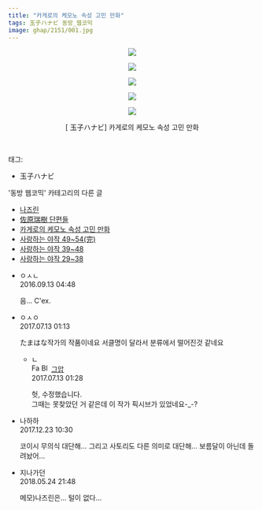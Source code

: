 ```yaml
---
title: "카게로의 케모노 속성 고민 만화"
tags: 玉子ハナビ 동방_웹코믹
image: ghap/2151/001.jpg
---
```

<div class="article">
<p style="text-align: center; clear: none; float: none;"><img src="{{ site.nasurl }}/ghap/2151/001.jpg"/></p>
<p style="text-align: center; clear: none; float: none;"><img src="{{ site.nasurl }}/ghap/2151/002.jpg"/></p>
<p style="text-align: center; clear: none; float: none;"><img src="{{ site.nasurl }}/ghap/2151/003.jpg"/></p>
<p style="text-align: center; clear: none; float: none;"><img src="{{ site.nasurl }}/ghap/2151/004.jpg"/></p>
<p style="text-align: center; clear: none; float: none;"><img src="{{ site.nasurl }}/ghap/2151/005.jpg"/></p>
<p style="text-align: center; clear: none; float: none;">[ 玉子ハナビ] 카게로의 케모노 속성 고민 만화</p>
<p><br/></p>
</div><div class="tagTrail">
<p>태그: </p>
<ul>
<li>玉子ハナビ</li>
</ul>
</div><div class="another">
<p>'동방 웹코믹' 카테고리의 다른 글</p>
<ul>
<li><a href="/2016-09-14-ghap_2164">나즈린</a></li>
<li><a href="/2016-09-13-ghap_2157">佐原瑞樹 단편들</a></li>
<li><a href="/2016-09-12-ghap_2151">카게로의 케모노 속성 고민 만화</a></li>
<li><a href="/2016-09-12-ghap_2136">사랑하는 야작 49~54(完)</a></li>
<li><a href="/2016-09-12-ghap_2135">사랑하는 야작 39~48</a></li>
<li><a href="/2016-09-12-ghap_2134">사랑하는 야작 29~38</a></li>
</ul>
</div><div class="cb_module cb_fluid">
<div class="cb_wrt cb_profile">
<div class="comment">
<ul>
<li class="cb_thumb_off" id="comment14804555">
<div class="cb_comment_area">
<div class="cb_info_area">
<div class="cb_section">
<span class="cb_nick_name">ㅇㅅㄴ</span>
</div>
<div class="cb_section">
<span class="cb_date">2016.09.13 04:48 </span>
</div>
</div>
<div class="cb_dsc_comment">
<p class="cb_dsc">
											음... C'ex. 
										</p>
</div>
</div></li>
<li class="cb_thumb_off" id="comment15034880">
<div class="cb_comment_area">
<div class="cb_info_area">
<div class="cb_section">
<span class="cb_nick_name">ㅇㅅㅇ</span>
</div>
<div class="cb_section">
<span class="cb_date">2017.07.13 01:13 </span>
</div>
</div>
<div class="cb_dsc_comment">
<p class="cb_dsc">
											たまはな작가의 작품이네요 서클명이 달라서 분류에서 떨어진것 같네요
										</p>
</div>
<ul>
<li class="cb_thumb_off" id="comment15034896">
<span class="cb_bu_subnode">ㄴ</span>
<div class="cb_comment_area">
<div class="cb_info_area">
<div class="cb_section">
<span class="cb_nick_name"><img alt="Favicon of https://ghaptouhou.tistory.com" height="16" onerror="this.onerror=null;this.parentNode.removeChild(this)" src="https://ghaptouhou.tistory.com/favicon.ico" width="16"/> <img alt="BlogIcon" height="16" onerror="this.parentNode.removeChild(this)" src="https://ghaptouhou.tistory.com/index.gif" width="16"/> <a href="https://ghaptouhou.tistory.com" onclick="return openLinkInNewWindow(this)"> 그압</a><span class="tistoryProfileLayerTrigger" onclick='TistoryProfile.show(event, this, {"title":"\uc800\uae30 \uc774\uac70 \ub098\uc911\uc5d0 \uc218\uc815 \uac00\ub2a5\ud558\ub098\uc694","url":"https:\/\/ghap.tistory.com","nickname":"\uadf8\uc555","items":[]}); return false;'></span></span>
</div>
<div class="cb_section">
<span class="cb_date">2017.07.13 01:28 </span>
</div>
</div>
<div class="cb_dsc_comment">
<p class="cb_dsc">
																헛, 수정했습니다.<br/>
그때는 못찾았던 거 같은데 이 작가 픽시브가 있었네요-_-?
															</p>
</div>
</div>
</li>
</ul>
</div></li>
<li class="cb_thumb_off" id="comment15157986">
<div class="cb_comment_area">
<div class="cb_info_area">
<div class="cb_section">
<span class="cb_nick_name">나하하</span>
</div>
<div class="cb_section">
<span class="cb_date">2017.12.23 10:30 </span>
</div>
</div>
<div class="cb_dsc_comment">
<p class="cb_dsc">
											코이시 무의식 대단해… 그리고 사토리도 다른 의미로 대단해… 보름달이 아닌데 돌려놨어…
										</p>
</div>
</div></li>
<li class="cb_thumb_off" id="comment15261247">
<div class="cb_comment_area">
<div class="cb_info_area">
<div class="cb_section">
<span class="cb_nick_name">지나가던</span>
</div>
<div class="cb_section">
<span class="cb_date">2018.05.24 21:48 </span>
</div>
</div>
<div class="cb_dsc_comment">
<p class="cb_dsc">
											메모)나즈린은... 털이 없다...
										</p>
</div>
</div></li>
</ul>
</div>
</div><!-- commentList close -->
</div>
